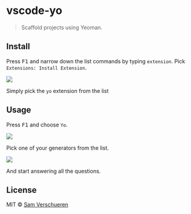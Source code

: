 # vscode-yo

> Scaffold projects using Yeoman.

## Install

Press <kbd>F1</kbd> and narrow down the list commands by typing `extension`. Pick `Extensions: Install Extension`.

![](https://github.com/SamVerschueren/vscode-yo/raw/master/media/install.png)

Simply pick the `yo` extension from the list

## Usage

Press <kbd>F1</kbd> and choose `Yo`.

![](https://github.com/SamVerschueren/vscode-yo/raw/master/media/yo.png)

Pick one of your generators from the list.

![](https://github.com/SamVerschueren/vscode-yo/raw/master/media/generators.png)

And start answering all the questions.

## License

MIT © [Sam Verschueren](http://github.com/SamVerschueren)
